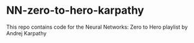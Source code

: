 # NN-zero-to-hero-karpathy
This repo contains code for the Neural Networks: Zero to Hero playlist by Andrej Karpathy
